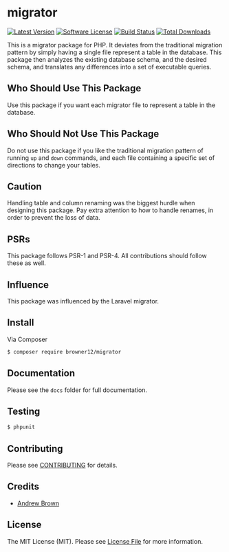 # migrator

[![Latest Version](https://img.shields.io/github/release/browner12/migrator.svg?style=flat-square)](https://github.com/browner12/migrator/releases)
[![Software License](https://img.shields.io/badge/license-MIT-brightgreen.svg?style=flat-square)](LICENSE.md)
[![Build Status](https://img.shields.io/travis/browner12/migrator/master.svg?style=flat-square)](https://travis-ci.org/browner12/migrator)
[![Total Downloads](https://img.shields.io/packagist/dt/browner12/migrator.svg?style=flat-square)](https://packagist.org/packages/browner12/migrator)

This is a migrator package for PHP. It deviates from the traditional migration pattern by simply having a single file represent a table in the database. This package then analyzes the existing database schema, and the desired schema, and translates any differences into a set of executable queries.

## Who Should Use This Package

Use this package if you want each migrator file to represent a table in the database.

## Who Should Not Use This Package

Do not use this package if you like the traditional migration pattern of running `up` and `down` commands, and each file containing a specific set of directions to change your tables.

## Caution

Handling table and column renaming was the biggest hurdle when designing this package. Pay extra attention to how to handle renames, in order to prevent the loss of data.

## PSRs

This package follows PSR-1 and PSR-4. All contributions should follow these as well.

## Influence

This package was influenced by the Laravel migrator.

## Install

Via Composer

```bash
$ composer require browner12/migrator
```

## Documentation

Please see the `docs` folder for full documentation.

## Testing

```bash
$ phpunit
```

## Contributing

Please see [CONTRIBUTING](CONTRIBUTING.md) for details.

## Credits

- [Andrew Brown](https://github.com/browner12)

## License

The MIT License (MIT). Please see [License File](LICENSE.md) for more information.

